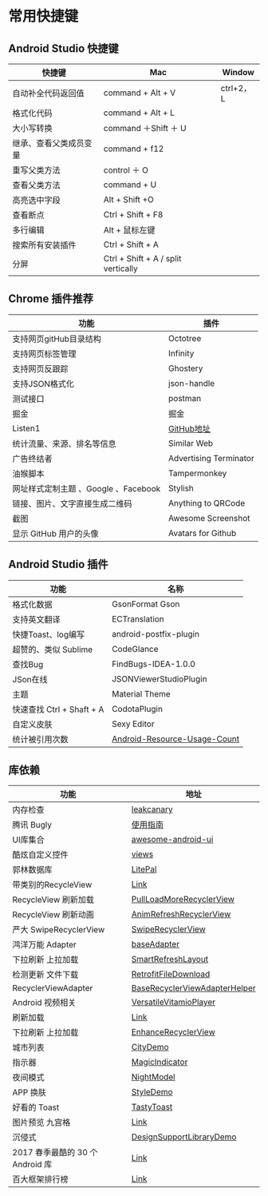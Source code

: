 # 常用快捷键
## Android Studio 快捷键

快捷键 			| Mac | Window
----|------|-------
 自动补全代码返回值| command + Alt + V  | ctrl+2，L
格式化代码 | command + Alt + L  |
大小写转换 | command ＋Shift ＋ U |
继承、查看父类成员变量|command + f12|
重写父类方法|control ＋ O
查看父类方法|command + U
高亮选中字段|Alt + Shift +O
查看断点|Ctrl + Shift + F8
多行编辑|Alt + 鼠标左键
搜索所有安装插件|Ctrl + Shift + A
分屏|Ctrl + Shift + A  / split vertically

## Chrome 插件推荐
功能|插件
----|----
支持网页gitHub目录结构|Octotree
支持网页标签管理|Infinity
支持网页反跟踪|Ghostery
支持JSON格式化|json-handle
测试接口|postman
掘金|掘金
Listen1|[GitHub地址](https://github.com/listen1/listen1)
统计流量、来源、排名等信息|Similar Web
广告终结者|Advertising Terminator
油猴脚本|Tampermonkey
网址样式定制主题 、Google 、Facebook|Stylish
链接、图片、文字直接生成二维码|Anything to QRCode
截图|Awesome Screenshot
显示 GitHub 用户的头像|Avatars for Github

## Android Studio 插件
功能|名称
----|----
格式化数据|GsonFormat Gson
支持英文翻译|ECTranslation
快捷Toast、log编写|android-postfix-plugin
超赞的、类似 Sublime|CodeGlance
查找Bug|FindBugs-IDEA-1.0.0
JSon在线|JSONViewerStudioPlugin
主题|Material Theme
快速查找 Ctrl + Shaft + A |CodotaPlugin
自定义皮肤|Sexy Editor
统计被引用次数|[Android-Resource-Usage-Count](https://github.com/niorgai/Android-Resource-Usage-Count)

## 库依赖
功能|地址
----|----
内存检查|[leakcanary](https://github.com/square/leakcanary)
腾讯 Bugly|[使用指南](https://bugly.qq.com/docs/user-guide/instruction-manual-android/?v=20170627170213)
UI库集合|[awesome-android-ui](https://github.com/wasabeef/awesome-android-ui)
酷炫自定义控件|[views](https://github.com/madongqiang2201/views)
郭林数据库|[LitePal](https://github.com/LitePalFramework/LitePal)
带类别的RecycleView|[Link](https://github.com/simplify20/PowerfulRecyclerViewAdapter)
RecycleView 刷新加载|[PullLoadMoreRecyclerView](https://github.com/WuXiaolong/PullLoadMoreRecyclerView)
RecycleView 刷新动画|[AnimRefreshRecyclerView](https://github.com/shichaohui/AnimRefreshRecyclerView)
严大 SwipeRecyclerView |[SwipeRecyclerView](https://github.com/yanzhenjie/SwipeRecyclerView)
鸿洋万能 Adapter|[baseAdapter](https://github.com/hongyangAndroid/baseAdapter)
下拉刷新 上拉加载|[SmartRefreshLayout](https://github.com/scwang90/SmartRefreshLayout)
检测更新 文件下载|[RetrofitFileDownload](https://github.com/Tailyou/RetrofitFileDownload)
RecyclerViewAdapter|[BaseRecyclerViewAdapterHelper](https://github.com/CymChad/BaseRecyclerViewAdapterHelper)
Android 视频相关|[VersatileVitamioPlayer](https://github.com/jackuhan/VersatileVitamioPlayer)
刷新加载|[Link](https://github.com/liaohuqiu/android-Ultra-Pull-To-Refresh)
下拉刷新 上拉加载|[EnhanceRecyclerView](https://github.com/idisfkj/EnhanceRecyclerView)
城市列表|[CityDemo](https://github.com/18722527635/CityDemo)
指示器|[MagicIndicator](https://github.com/hackware1993/MagicIndicator)
夜间模式|[NightModel](https://github.com/achenglike/NightModel)
APP 换肤|[StyleDemo](https://github.com/zhuguohui/StyleDemo)
好看的 Toast|[TastyToast](https://github.com/yadav-rahul/TastyToast)
图片预览 九宫格|[Link](https://github.com/bingoogolapple/BGAPhotoPicker-Android)
沉侵式|[DesignSupportLibraryDemo](https://github.com/xuyisheng/DesignSupportLibraryDemo)
2017 春季最酷的 30 个 Android 库|[Link](http://www.oschina.net/translate/30-new-android-libraries-released-in-the-spring-of-2017)
百大框架排行榜|[Link](http://www.cnblogs.com/jincheng-yangchaofan/articles/7018780.html)

